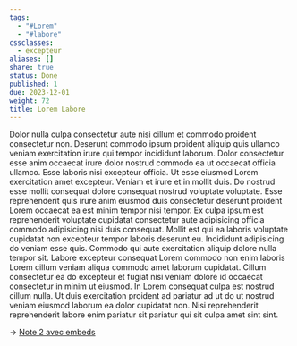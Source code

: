 ```yaml
---
tags:
  - "#Lorem"
  - "#labore"
cssclasses:
  - excepteur
aliases: []
share: true
status: Done
published: 1
due: 2023-12-01
weight: 72
title: Lorem Labore
---
```

Dolor nulla culpa consectetur aute nisi cillum et commodo proident
consectetur non. Deserunt commodo ipsum proident aliquip quis ullamco
veniam exercitation irure qui tempor incididunt laborum. Dolor consectetur
esse anim occaecat irure dolor nostrud commodo ea ut occaecat officia
ullamco. Esse laboris nisi excepteur officia. Ut esse eiusmod Lorem
exercitation amet excepteur. Veniam et irure et in mollit duis. Do nostrud
esse mollit consequat dolore consequat nostrud voluptate voluptate. Esse
reprehenderit quis irure anim eiusmod duis consectetur deserunt proident
Lorem occaecat ea est minim tempor nisi tempor. Ex culpa ipsum est
reprehenderit voluptate cupidatat consectetur aute adipisicing officia
commodo adipisicing nisi duis consequat. Mollit est qui ea laboris
voluptate cupidatat non excepteur tempor laboris deserunt eu. Incididunt
adipisicing do veniam esse quis. Commodo qui aute exercitation aliquip
dolore nulla tempor sit. Labore excepteur consequat Lorem commodo non enim
laboris Lorem cillum veniam aliqua commodo amet laborum cupidatat. Cillum
consectetur ea do excepteur et fugiat nisi veniam dolore id occaecat
consectetur in minim ut eiusmod. In Lorem consequat culpa est nostrud
cillum nulla. Ut duis exercitation proident ad pariatur ad ut do ut nostrud
veniam eiusmod laborum ea dolor cupidatat non. Nisi reprehenderit
reprehenderit labore enim pariatur sit pariatur qui sit culpa amet sint
sint.

→ [Note 2 avec embeds](Note%202%20avec%20embeds.md)
